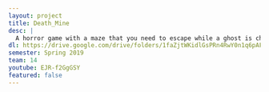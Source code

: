 ```yaml
---
layout: project
title: Death_Mine
desc: |
  A horror game with a maze that you need to escape while a ghost is chasing you. Authors are vbajaj4, yonan2, haorong4, haoyuz3, zhining4, tiansun2
dl: https://drive.google.com/drive/folders/1faZjtWKidlGsPRn4RwY0n1q6pAFst5mL?usp=sharing
semester: Spring 2019
team: 14
youtube: EJR-f2GgGSY
featured: false
---
```

